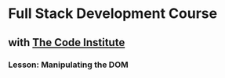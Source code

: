 # Full Stack Development Course 

## with [The Code Institute](https://codeinstitute.net/)

### Lesson: Manipulating the DOM